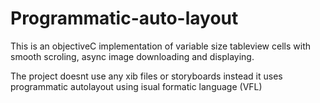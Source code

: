 # Programmatic-auto-layout

This is an objectiveC implementation of variable size tableview cells with smooth scroling, async image downloading and displaying.

The project doesnt use any xib files or storyboards instead it uses programmatic autolayout using isual formatic language (VFL)

